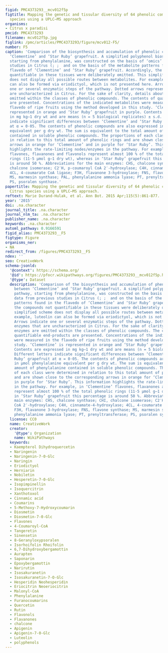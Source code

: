 ```yaml
---
figid: PMC4373293__mcv012f5p
figtitle: Mapping the genetic and tissular diversity of 64 phenolic compounds in Citrus
  species using a UPLC–MS approach
organisms:
- Citrus x paradisi
pmcid: PMC4373293
filename: mcv012f5p.jpg
figlink: /pmc/articles/PMC4373293/figure/mcv012-F5/
number: F5
caption: 'Comparison of the biosynthesis and accumulation of phenolic compounds between
  ‘Clementine’ and ‘Star Ruby’ grapefruit. A simplified polyphenol biosynthetic pathway,
  starting from phenylalanine, was constructed on the basis of ‘omics’ data from previous
  studies in Citrus (; ;  and on the basis of the metabolite patterns found in the
  flavedo of ‘Clementine’ and ‘Star Ruby’ grapefruit. Accordingly, the compounds not
  quantifiable in these tissues were deliberately omitted. This simplified scheme
  does not display all possible routes between metabolites. For example, luteolin
  can also be formed via eriodictyol, which is not presented here. Arrows indicate
  one or several enzymatic steps of the pathway. Dotted arrows represent enzymes that
  are uncharacterized in Citrus. For the sake of clarity, details about enzymes are
  omitted within the classes of phenolic compounds. The contents of quantifiable end-products
  are presented. Concentrations of the indicated metabolites were measured in the
  flavedo of ripe fruits using the method developed in this study. ‘Clementine’ is
  represented in orange and ‘Star Ruby’ grapefruit in purple. Contents are expressed
  in mg kg–1 dry wt and are means (n = 5 biological replicates) ± s.d. Different letters
  indicate significant differences between ‘Clementine’ and ‘Star Ruby’ grapefruit
  at α = 0·05. The contents of phenolic compounds are also expressed in µmol phenylalanine
  equivalent per g dry wt. The sum is equivalent to the total amount of phenylalanine
  contained in soluble phenolic compounds. The proportions of each class were determined
  in relation to this total amount of phenolic rings and are shown close to the corresponding
  arrows in orange for ‘Clementine’ and in purple for ‘Star Ruby’. This information
  highlights the rate-limiting nodes/enzymes in the pathway. For example, in ‘Clementine’
  flavones, flavanones and flavonols represent almost 100 % of the total phenolic
  rings (11·5 µmol g–1 dry wt), whereas in ‘Star Ruby’ grapefruit this percentage
  is around 50 %. Abbreviations for the main enzymes: CHS, chalcone synthase; CHI,
  chalcone isomerase; C2′H, p-coumaroyl CoA 2′-hydroxylase; C4H, cinnamate-4-hydroxylase;
  4CL, 4-coumarate CoA ligase; F3H, flavanone 3-hydroxylase; FNS, flavone synthase;
  MS, marmesin synthase; PAL, phenylalanine ammonia lyase; PT, prenyltransferase;
  PS, psoralen synthase.'
papertitle: Mapping the genetic and tissular diversity of 64 phenolic compounds in
  Citrus species using a UPLC–MS approach.
reftext: Marie Durand-Hulak, et al. Ann Bot. 2015 Apr;115(5):861-877.
year: '2015'
doi: .na.character
journal_title: .na.character
journal_nlm_ta: .na.character
publisher_name: .na.character
keywords: .na.character
automl_pathway: 0.9166591
figid_alias: PMC4373293__F5
figtype: Figure
organisms_ner:
- NA
redirect_from: /figures/PMC4373293__F5
ndex: ''
seo: CreativeWork
schema-jsonld:
  '@context': https://schema.org/
  '@id': https://pfocr.wikipathways.org/figures/PMC4373293__mcv012f5p.html
  '@type': Dataset
  description: 'Comparison of the biosynthesis and accumulation of phenolic compounds
    between ‘Clementine’ and ‘Star Ruby’ grapefruit. A simplified polyphenol biosynthetic
    pathway, starting from phenylalanine, was constructed on the basis of ‘omics’
    data from previous studies in Citrus (; ;  and on the basis of the metabolite
    patterns found in the flavedo of ‘Clementine’ and ‘Star Ruby’ grapefruit. Accordingly,
    the compounds not quantifiable in these tissues were deliberately omitted. This
    simplified scheme does not display all possible routes between metabolites. For
    example, luteolin can also be formed via eriodictyol, which is not presented here.
    Arrows indicate one or several enzymatic steps of the pathway. Dotted arrows represent
    enzymes that are uncharacterized in Citrus. For the sake of clarity, details about
    enzymes are omitted within the classes of phenolic compounds. The contents of
    quantifiable end-products are presented. Concentrations of the indicated metabolites
    were measured in the flavedo of ripe fruits using the method developed in this
    study. ‘Clementine’ is represented in orange and ‘Star Ruby’ grapefruit in purple.
    Contents are expressed in mg kg–1 dry wt and are means (n = 5 biological replicates) ± s.d.
    Different letters indicate significant differences between ‘Clementine’ and ‘Star
    Ruby’ grapefruit at α = 0·05. The contents of phenolic compounds are also expressed
    in µmol phenylalanine equivalent per g dry wt. The sum is equivalent to the total
    amount of phenylalanine contained in soluble phenolic compounds. The proportions
    of each class were determined in relation to this total amount of phenolic rings
    and are shown close to the corresponding arrows in orange for ‘Clementine’ and
    in purple for ‘Star Ruby’. This information highlights the rate-limiting nodes/enzymes
    in the pathway. For example, in ‘Clementine’ flavones, flavanones and flavonols
    represent almost 100 % of the total phenolic rings (11·5 µmol g–1 dry wt), whereas
    in ‘Star Ruby’ grapefruit this percentage is around 50 %. Abbreviations for the
    main enzymes: CHS, chalcone synthase; CHI, chalcone isomerase; C2′H, p-coumaroyl
    CoA 2′-hydroxylase; C4H, cinnamate-4-hydroxylase; 4CL, 4-coumarate CoA ligase;
    F3H, flavanone 3-hydroxylase; FNS, flavone synthase; MS, marmesin synthase; PAL,
    phenylalanine ammonia lyase; PT, prenyltransferase; PS, psoralen synthase.'
  license: CC0
  name: CreativeWork
  creator:
    '@type': Organization
    name: WikiPathways
  keywords:
  - Kaempterol Dihydroquercetin
  - Naringenin
  - Naringenin-7-0-Glc
  - Naringin
  - Eriodictyol
  - Herniarin
  - Nobiletin
  - Hesperetin-7-0-Glc
  - Isopimpinellin
  - Isoquercitrin
  - Xanthotoxol
  - Cinnamic acid
  - Coumarins
  - 5-Methoxy-7-Hydroxycoumarin
  - Diosmetin
  - Diosmetin-7-0-Glc
  - Flavones
  - 4-Coumaroyl-CoA
  - Tangeretin
  - Sinensetin
  - 8-Geranyloxypsoralen
  - Isorhoifolin Rhoifolin
  - 6,7-Dihydroxybergamottin
  - Aurapten
  - Saponarin
  - Epoxybergamottin
  - Narirutin
  - Isosakuranetin
  - Isosakuranetin-7-O-Glc
  - Hesperidin Neohesperidin
  - Eriocitrin Neoeriocitrin
  - Malonyl-CoA
  - Phenylalanine
  - Furanocoumarins
  - Quercetin
  - Rutin
  - Flavonols
  - Flavanones
  - chalcone
  - Apigenin
  - Apigenin-7-0-Glc
  - Luteolin
  - polyphenols
---
```

